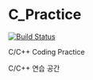 ﻿# C_Practice
[![Build Status](https://travis-ci.org/KimBoWoon/C_Practice.svg?branch=master)](https://travis-ci.org/KimBoWoon/C_Practice)

C/C++ Coding Practice

C/C++ 연습 공간
